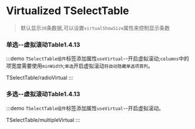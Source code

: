 # Virtualized TSelectTable
>默认显示`30`条数据,可以设置`virtualShowSize`属性来控制显示条数


### 单选--虚拟滚动Table<el-tag>1.4.13</el-tag>

:::demo `TSelectTable组件`标签添加属性`useVirtual`--开启虚拟滚动;`columns`中的项宽度需要使用`minWidth`;`单选`开启虚拟滚动`将自动隐藏单选项首列`。

TSelectTable/radioVirtual
:::


### 多选--虚拟滚动Table<el-tag>1.4.13</el-tag>

:::demo `TSelectTable组件`标签添加属性`useVirtual`--开启虚拟滚动。

TSelectTable/multipleVirtual
:::

